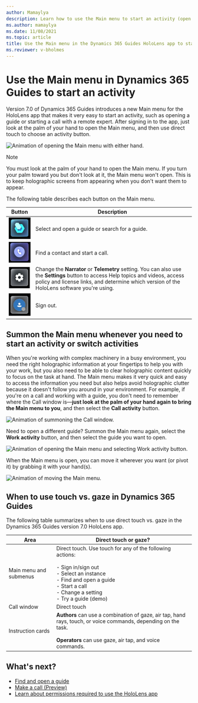 ```yaml
---
author: Mamaylya
description: Learn how to use the Main menu to start an activity (open a guide, start a call, change a setting, or sign out) in the Dynamics 365 Guides HoloLens app
ms.author: mamaylya
ms.date: 11/08/2021
ms.topic: article
title: Use the Main menu in the Dynamics 365 Guides HoloLens app to start an activity
ms.reviewer: v-bholmes
---
```


# Use the Main menu in Dynamics 365 Guides to start an activity

Version 7.0 of Dynamics 365 Guides introduces a new Main menu for the HoloLens app that makes it very easy to start an activity, such as opening a guide or starting a call with a remote expert. After signing in to the app, just look at the palm of your hand to open the Main menu, and then use direct touch to choose an activity button. 

![Animation of opening the Main menu with either hand.](media/HandMenu.gif "Animation of opening the Main menu with either hand")

> [!NOTE]
> You must look at the palm of your hand to open the Main menu. If you turn your palm toward you but don't look at it, the Main menu won't open. This is to keep holographic screens from appearing when you don't want them to appear. 

The following table describes each button on the Main menu.

|Button|Description|
|--------|-------------------------------------------------------------------------------------------------|
|![Work activity button.](media/main-menu-work-activity-button.jpg "Work activity button")|Select and open a guide or search for a guide.|
|![Call activity button.](media/main-menu-call-activity-button.jpg "Call activity button")|Find a contact and start a call.|
|![Settings button.](media/main-menu-settings-button.jpg "Settings button")|Change the **Narrator** or **Telemetry** setting. You can also use the **Settings** button to access Help topics and videos, access policy and license links, and determine which version of the HoloLens software you're using. |
|![Profile button.](media/main-menu-profile-button.jpg "Profile button")| Sign out.|

## Summon the Main menu whenever you need to start an activity or switch activities

When you're working with complex machinery in a busy environment, you need the right holographic information at your fingertips to help you with your work, but you also need to be able to clear holographic content quickly to focus on the task at hand. The Main menu makes it very quick and easy to access the information you need but also helps avoid holographic clutter because it doesn't follow you around in your environment. For example, if you're on a call and working with a guide, you don't need to remember where the Call window is—**just look at the palm of your hand again to bring the Main menu to you**, and then select the **Call activity** button. 

![Animation of summoning the Call window.](media/call-summon-new.gif "Animation of summoning the Call window")

Need to open a different guide? Summon the Main menu again, select the **Work activity** button, and then select the guide you want to open. 

![Animation of opening the Main menu and selecting Work activity button.](media/1Handed.gif "Animation of opening the Main menu and selecting the Work activity button")

When the Main menu is open, you can move it wherever you want (or pivot it) by grabbing it with your hand(s). 

![Animation of moving the Main menu.](media/move-hologram.gif "Animation of moving the Main menu")

## When to use touch vs. gaze in Dynamics 365 Guides

The following table summarizes when to use direct touch vs. gaze in the Dynamics 365 Guides version 7.0 HoloLens app.

|Area|Direct touch or gaze?|
|------------------|----------------------------------------------------------|
|Main menu and submenus|Direct touch. Use touch for any of the following actions:<br><br>- Sign in/sign out<br>- Select an instance<br>- Find and open a guide<br>- Start a call<br> - Change a setting<br>- Try a guide (demo)|
|Call window|Direct touch|
|Instruction cards|**Authors** can use a combination of gaze, air tap, hand rays, touch, or voice commands, depending on the task.<br><br>**Operators** can use gaze, air tap, and voice commands.

## What's next?

- [Find and open a guide](find-guide.md)
- [Make a call (Preview)](make-call.md)
- [Learn about permissions required to use the HoloLens app](hololens-permissions.md)
